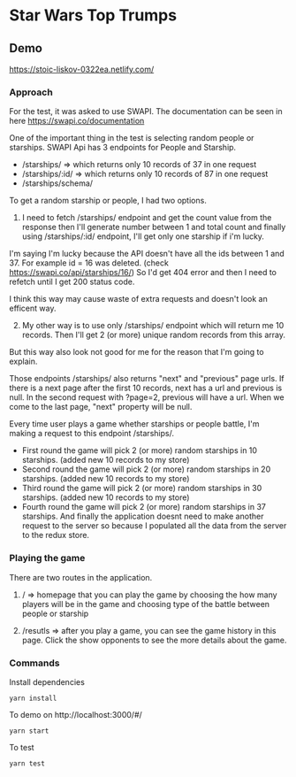 # Star Wars Top Trumps

## Demo

https://stoic-liskov-0322ea.netlify.com/

### Approach

For the test, it was asked to use SWAPI. The documentation can be seen in here https://swapi.co/documentation

One of the important thing in the test is selecting random people or starships.
SWAPI Api has 3 endpoints for People and Starship.

- /starships/ => which returns only 10 records of 37 in one request
- /starships/:id/ => which returns only 10 records of 87 in one request
- /starships/schema/

To get a random starship or people, I had two options.

1. I need to fetch /starships/ endpoint and get the count value from the response then
   I'll generate number between 1 and total count
   and finally using /starships/:id/ endpoint, I'll get only one starship if i'm lucky.

I'm saying I'm lucky because the API doesn't have all the ids between 1 and 37. For example id = 16 was deleted.
(check https://swapi.co/api/starships/16/)
So I'd get 404 error and then I need to refetch until I get 200 status code.

I think this way may cause waste of extra requests and doesn't look an efficent way.

2. My other way is to use only /starships/ endpoint which will return me 10 records.
   Then I'll get 2 (or more) unique random records from this array.

But this way also look not good for me for the reason that I'm going to explain.

Those endpoints /starships/ also returns "next" and "previous" page urls. If there is a next page after the first 10 records,
next has a url and previous is null. In the second request with ?page=2, previous will have a url. When we come to the last page,
"next" property will be null.

Every time user plays a game whether starships or people battle, I'm making a request to this endpoint /starships/.

- First round the game will pick 2 (or more) random starships in 10 starships. (added new 10 records to my store)
- Second round the game will pick 2 (or more) random starships in 20 starships. (added new 10 records to my store)
- Third round the game will pick 2 (or more) random starships in 30 starships. (added new 10 records to my store)
- Fourth round the game will pick 2 (or more) random starships in 37 starships. And finally the application doesnt need to make another request to the server so because I populated all the data from the server to the redux store.

### Playing the game

There are two routes in the application.

1. / => homepage that you can play the game by choosing the how many players will be in the game and choosing type of the battle between people or starship

2. /resutls => after you play a game, you can see the game history in this page. Click the show opponents to see the more details about the game.

### Commands

Install dependencies

```
yarn install
```

To demo on http://localhost:3000/#/

```
yarn start
```

To test

```
yarn test
```
